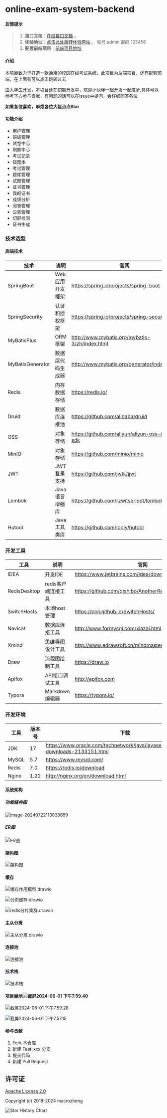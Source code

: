 # online-exam-system-backend

#### 友情提示

> 1. **接口文档**：[在线接口文档](https://apifox.com/apidoc/shared-a61e857a-187a-4b5f-972e-f0f0f6b89a7f) 。
> 2. **体验地址**：[点击此处跳转体验网站](http://47.109.94.143/#/login) 。 账号:admin 密码:123456
> 3. **配套前端项目**：[前端项目地址](https://github.com/Alanosy/online-exam-system-frontend)

#### 介绍

本项目致力于打造一款通用的校园在线考试系统，此项目为后端项目，还有配套前端，在上面有可以点击跳转过去

由大学生开发，本项目还在初期开发中，欢迎小伙伴一起开发一起进步,具体可以参考下方参与贡献，有问题的话可以在issue中提问，会仔细回答各位

**如果各位喜欢，麻烦各位大佬点点Star**

#### 功能介绍

* 用户管理
* 班级管理
* 试卷中心
* 刷题中心
* 考试记录
* 错题本
* 考试管理
* 题库管理
* 试题管理
* 证书管理
* 我的证书
* 成绩分析
* 阅卷管理
* 公告管理
* 切屏检测
* 证书生成

### 技术选型

#### 后端技术

| 技术             | 说明             | 官网                                           |
| ---------------- | ---------------- | ---------------------------------------------- |
| SpringBoot       | Web应用开发框架  | https://spring.io/projects/spring-boot         |
| SpringSecurity   | 认证和授权框架   | https://spring.io/projects/spring-security     |
| MyBatisPlus      | ORM框架          | http://www.mybatis.org/mybatis-3/zh/index.html |
| MyBatisGenerator | 数据层代码生成器 | http://www.mybatis.org/generator/index.html    |
| Redis            | 内存数据存储     | https://redis.io/                              |
| Druid            | 数据库连接池     | https://github.com/alibaba/druid               |
| OSS              | 对象存储         | https://github.com/aliyun/aliyun-oss-java-sdk  |
| MinIO            | 对象存储         | https://github.com/minio/minio                 |
| JWT              | JWT登录支持      | https://github.com/jwtk/jjwt                   |
| Lombok           | Java语言增强库   | https://github.com/rzwitserloot/lombok         |
| Hutool           | Java工具类库     | https://github.com/looly/hutool                |

### 开发工具

| 工具         | 说明                | 官网                                                  |
| ------------ | ------------------- | ----------------------------------------------------- |
| IDEA         | 开发IDE             | https://www.jetbrains.com/idea/download               |
| RedisDesktop | redis客户端连接工具 | https://github.com/qishibo/AnotherRedisDesktopManager |
| SwitchHosts  | 本地host管理        | https://oldj.github.io/SwitchHosts/                   |
| Navicat      | 数据库连接工具      | http://www.formysql.com/xiazai.html                   |
| Xmind        | 思维导图设计工具    | http://www.edrawsoft.cn/mindmaster                    |
| Draw         | 流程图绘制工具      | https://draw.io                                       |
| Apifox       | API接口调试工具     | http://apifox.com                                     |
| Typora       | Markdown编辑器      | https://typora.io/                                    |

### 开发环境

| 工具  | 版本号 | 下载                                                         |
| ----- | ------ | ------------------------------------------------------------ |
| JDK   | 17     | https://www.oracle.com/technetwork/java/javase/downloads/jdk8-downloads-2133151.html |
| MySQL | 5.7    | https://www.mysql.com/                                       |
| Redis | 7.0    | https://redis.io/download                                    |
| Nginx | 1.22   | http://nginx.org/en/download.html                            |



#### 系统架构

##### 功能结构图

![image-20240722113039659](https://alantypora.oss-cn-chengdu.aliyuncs.com/image-20240722113039659.png)

##### ER图

![ER图](https://alantypora.oss-cn-chengdu.aliyuncs.com/ER%E5%9B%BE.png)

#### 架构图

![架构图](https://alantypora.oss-cn-chengdu.aliyuncs.com/%E6%9E%B6%E6%9E%84%E5%9B%BE.png)

#### 缓存

![缓存作用模型.drawio](https://alantypora.oss-cn-chengdu.aliyuncs.com/%E7%BC%93%E5%AD%98%E4%BD%9C%E7%94%A8%E6%A8%A1%E5%9E%8B.drawio.png)



![分页缓存.drawio](https://alantypora.oss-cn-chengdu.aliyuncs.com/%E5%8D%95%E6%9D%A1%E8%AE%B0%E5%BD%95%E7%BC%93%E5%AD%98.drawio.png)





![redis分片集群.drawio](https://alantypora.oss-cn-chengdu.aliyuncs.com/redis%E5%88%86%E7%89%87%E9%9B%86%E7%BE%A4.drawio.png)

#### 主从分离

![主从分离.drawio](https://alantypora.oss-cn-chengdu.aliyuncs.com/%E4%B8%BB%E4%BB%8E%E5%88%86%E7%A6%BB.drawio.png)



#### 连接池

![连接池](https://alantypora.oss-cn-chengdu.aliyuncs.com/%E8%BF%9E%E6%8E%A5%E6%B1%A0.png)

#### 技术栈

![技术栈](https://alantypora.oss-cn-chengdu.aliyuncs.com/%E6%8A%80%E6%9C%AF%E6%A0%88.png)



#### 项目展示![截屏2024-06-01 下午7.59.40](https://alantypora.oss-cn-chengdu.aliyuncs.com/%E6%88%AA%E5%B1%8F2024-06-01%20%E4%B8%8B%E5%8D%887.59.40.png)

![截屏2024-06-01 下午7.59.28](https://alantypora.oss-cn-chengdu.aliyuncs.com/%E6%88%AA%E5%B1%8F2024-06-01%20%E4%B8%8B%E5%8D%887.59.28.png)

![截屏2024-06-01 下午7.57.15](https://alantypora.oss-cn-chengdu.aliyuncs.com/%E6%88%AA%E5%B1%8F2024-06-01%20%E4%B8%8B%E5%8D%887.59.14.png)



#### 参与贡献

1.  Fork 本仓库
2.  新建 Feat_xxx 分支
3.  提交代码
4.  新建 Pull Request

## 许可证

[Apache License 2.0](https://github.com/macrozheng/mall/blob/master/LICENSE)

Copyright (c) 2018-2024 macrozheng



<picture>
  <source
    media="(prefers-color-scheme: dark)"
    srcset="
      https://api.star-history.com/svg?repos=Alanosy/online-exam-system-backend&type=Date&theme=dark
    "
  />
  <source
    media="(prefers-color-scheme: light)"
    srcset="
      https://api.star-history.com/svg?repos=Alanosy/online-exam-system-backend&type=Date
    "
  />
  <img
    alt="Star History Chart"
    src="https://api.star-history.com/svg?repos=Alanosy/online-exam-system-backend&type=Date"
  />
</picture>
